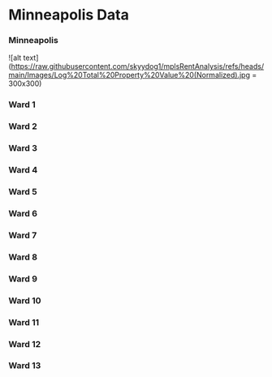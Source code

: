 # Minneapolis Data

### Minneapolis

![alt text](https://raw.githubusercontent.com/skyydog1/mplsRentAnalysis/refs/heads/main/Images/Log%20Total%20Property%20Value%20(Normalized).jpg = 300x300)

### Ward 1

### Ward 2

### Ward 3

### Ward 4

### Ward 5

### Ward 6

### Ward 7

### Ward 8

### Ward 9

### Ward 10

### Ward 11

### Ward 12

### Ward 13




